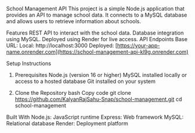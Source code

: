 School Management API
This project is a simple Node.js application that provides an API to manage school data. It connects to a MySQL database and allows users to retrieve information about schools.

Features
REST API to interact with the school data.
Database integration using MySQL.
Deployed using Render for live access.
API Endpoints
Base URL:
Local: http://localhost:3000
Deployed: [https://your-app-name.onrender.com](https://school-management-api-kl9g.onrender.com)

Setup Instructions
1. Prerequisites
Node.js (version 16 or higher)
MySQL installed locally or access to a hosted database
Git installed on your system

2. Clone the Repository
bash
Copy code
git clone https://github.com/KalyanRajSahu-Snap/school-management.git
cd school-management

Built With
Node.js: JavaScript runtime
Express: Web framework
MySQL: Relational database
Render: Deployment platform

